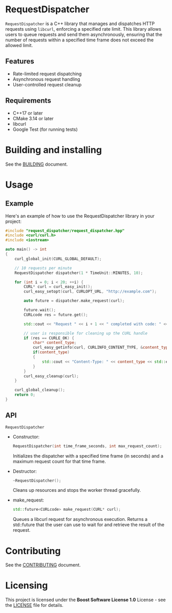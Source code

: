 # RequestDispatcher

`RequestDispatcher` is a C++ library that manages and dispatches HTTP requests using `libcurl`, enforcing a specified rate limit. This library allows users to queue requests and send them asynchronously, ensuring that the number of requests within a specified time frame does not exceed the allowed limit.

## Features

- Rate-limited request dispatching
- Asynchronous request handling
- User-controlled request cleanup

## Requirements

- C++17 or later
- CMake 3.14 or later
- libcurl
- Google Test (for running tests)

# Building and installing

See the [BUILDING](BUILDING.md) document.

# Usage

## Example

Here's an example of how to use the RequestDispatcher library in your project:

```cpp
#include "request_dispatcher/request_dispatcher.hpp"
#include <curl/curl.h>
#include <iostream>

auto main() -> int
{
    curl_global_init(CURL_GLOBAL_DEFAULT);

    // 10 requests per minute
    RequestDispatcher dispatcher(1 * TimeUnit::MINUTES, 10);

    for (int i = 0; i < 20; ++i) {
        CURL* curl = curl_easy_init();
        curl_easy_setopt(curl, CURLOPT_URL, "http://example.com");

        auto future = dispatcher.make_request(curl);

        future.wait();
        CURLcode res = future.get();

        std::cout << "Request " << i + 1 << " completed with code: " << res << std::endl;

        // user is responsible for cleaning up the CURL handle
        if (res == CURLE_OK) {
            char* content_type;
            curl_easy_getinfo(curl, CURLINFO_CONTENT_TYPE, &content_type);
            if(content_type)
            {
                std::cout << "Content-Type: " << content_type << std::endl;
            }
        }
        curl_easy_cleanup(curl);
    }

    curl_global_cleanup();
    return 0;
}
```

## API

`RequestDispatcher`

- Constructor:
    ```cpp
    RequestDispatcher(int time_frame_seconds, int max_request_count);
    ```
    Initializes the dispatcher with a specified time frame (in seconds) and a maximum request count for that time frame.

- Destructor:
    ```cpp
    ~RequestDispatcher();
    ```
    Cleans up resources and stops the worker thread gracefully.

- make_request:
    ```cpp
    std::future<CURLcode> make_request(CURL* curl);
    ```
    Queues a libcurl request for asynchronous execution. Returns a std::future<CURLcode> that the user can use to wait for and retrieve the result of the request.

# Contributing

See the [CONTRIBUTING](CONTRIBUTING.md) document.

# Licensing

This project is licensed under the **Boost Software License 1.0** License - see the [LICENSE](LICENSE) file for details.
